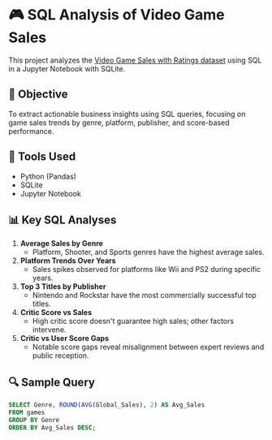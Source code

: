 # 🎮 SQL Analysis of Video Game Sales

This project analyzes the [Video Game Sales with Ratings dataset](https://www.kaggle.com/datasets/rush4ratio/video-game-sales-with-ratings) using SQL in a Jupyter Notebook with SQLite.

## 📌 Objective
To extract actionable business insights using SQL queries, focusing on game sales trends by genre, platform, publisher, and score-based performance.

## 🧰 Tools Used
- Python (Pandas)
- SQLite
- Jupyter Notebook

## 📊 Key SQL Analyses

1. **Average Sales by Genre**
   - Platform, Shooter, and Sports genres have the highest average sales.
2. **Platform Trends Over Years**
   - Sales spikes observed for platforms like Wii and PS2 during specific years.
3. **Top 3 Titles by Publisher**
   - Nintendo and Rockstar have the most commercially successful top titles.
4. **Critic Score vs Sales**
   - High critic score doesn't guarantee high sales; other factors intervene.
5. **Critic vs User Score Gaps**
   - Notable score gaps reveal misalignment between expert reviews and public reception.

## 🔍 Sample Query

```sql
SELECT Genre, ROUND(AVG(Global_Sales), 2) AS Avg_Sales
FROM games
GROUP BY Genre
ORDER BY Avg_Sales DESC;
